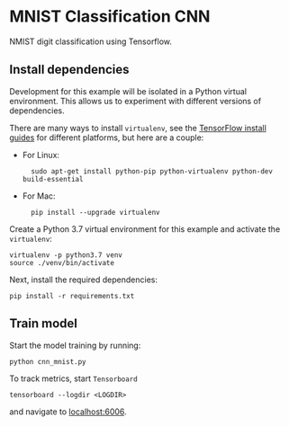 # MNIST Classification CNN

NMIST digit classification using Tensorflow.


## Install dependencies

Development for this example will be isolated in a Python virtual environment.
This allows us to experiment with different versions of dependencies.

There are many ways to install `virtualenv`, see the
[TensorFlow install guides](https://www.tensorflow.org/install) for different
platforms, but here are a couple:

* For Linux:

        sudo apt-get install python-pip python-virtualenv python-dev build-essential

* For Mac:

        pip install --upgrade virtualenv

Create a Python 3.7 virtual environment for this example and activate the
`virtualenv`:

    virtualenv -p python3.7 venv
    source ./venv/bin/activate

Next, install the required dependencies:

    pip install -r requirements.txt

## Train model

Start the model training by running:

    python cnn_mnist.py

To track metrics, start `Tensorboard`

    tensorboard --logdir <LOGDIR>

and navigate to [localhost:6006](localhost:6006).
